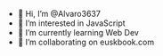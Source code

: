 - 👋 Hi, I’m @Alvaro3637
- 👀 I’m interested in JavaScript
- 🌱 I’m currently learning Web Dev
- 💞️ I’m collaborating on euskbook.com

<!---
Alvaro3637/Alvaro3637 is a ✨ special ✨ repository because its `README.md` (this file) appears on your GitHub profile.
You can click the Preview link to take a look at your changes.
--->
